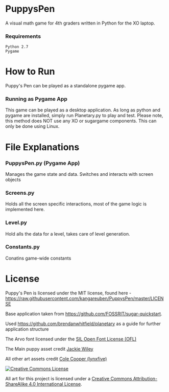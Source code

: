 PuppysPen
=========

A visual math game for 4th graders written in Python for the XO laptop.

### Requirements
	Python 2.7
	Pygame

How to Run
=========

Puppy's Pen can be played as a standalone pygame app.

### Running as Pygame App

This game can be played as a desktop application. As long as python and pygame are installed, simply run Planetary.py to play and test. Please note, this method does NOT use any XO or sugargame components. This can only be done using Linux.



File Explanations
=================

<!--### activity.py (Entry point)-->


### PuppysPen.py (Pygame App)
Manages the game state and data. Switches and interacts with screen objects

### Screens.py
Holds all the screen specific interactions, most of the game logic is implemented here.

### Level.py
Hold alls the data for a level, takes care of level generation.

### Constants.py
Conatins game-wide constants



License
=======

Puppy's Pen is licensed under the MIT license, found here -  https://raw.githubusercontent.com/kangareuben/PuppysPen/master/LICENSE

Base application taken from https://github.com/FOSSRIT/sugar-quickstart.

Used https://github.com/brendanwhitfield/planetary as a guide for further application structure

The Arvo font licensed under the [SIL Open Font License (OFL)](http://scripts.sil.org/cms/scripts/page.php?site_id=nrsi&id=OFL)

The Main puppy asset credit [Jackie Wiley](http://jlw6587.wix.com/portfolio)

All other art assets credit [Cole Cooper (lynxfive)](https://github.com/lynxfive)

[<img alt="Creative Commons License" style="border-width:0" src="https://i.creativecommons.org/l/by-sa/4.0/88x31.png" />](http://creativecommons.org/licenses/by-sa/4.0/")

All art for this project is licensed under a [Creative Commons Attribution-ShareAlike 4.0 International License](http://creativecommons.org/licenses/by-sa/4.0/).
